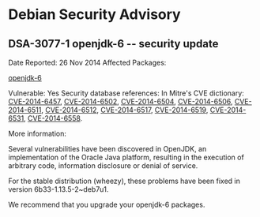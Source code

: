
Debian Security Advisory
========================


DSA-3077-1 openjdk-6 -- security update
---------------------------------------



Date Reported:
26 Nov 2014
Affected Packages:

[openjdk-6](https://packages.debian.org/src:openjdk-6)

Vulnerable:
Yes
Security database references:
In Mitre's CVE dictionary: [CVE-2014-6457](https://security-tracker.debian.org/tracker/CVE-2014-6457), [CVE-2014-6502](https://security-tracker.debian.org/tracker/CVE-2014-6502), [CVE-2014-6504](https://security-tracker.debian.org/tracker/CVE-2014-6504), [CVE-2014-6506](https://security-tracker.debian.org/tracker/CVE-2014-6506), [CVE-2014-6511](https://security-tracker.debian.org/tracker/CVE-2014-6511), [CVE-2014-6512](https://security-tracker.debian.org/tracker/CVE-2014-6512), [CVE-2014-6517](https://security-tracker.debian.org/tracker/CVE-2014-6517), [CVE-2014-6519](https://security-tracker.debian.org/tracker/CVE-2014-6519), [CVE-2014-6531](https://security-tracker.debian.org/tracker/CVE-2014-6531), [CVE-2014-6558](https://security-tracker.debian.org/tracker/CVE-2014-6558).  

More information:

Several vulnerabilities have been discovered in OpenJDK, an
implementation of the Oracle Java platform, resulting in the execution
of arbitrary code, information disclosure or denial of service.


For the stable distribution (wheezy), these problems have been fixed in
version 6b33-1.13.5-2~deb7u1.


We recommend that you upgrade your openjdk-6 packages.





